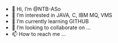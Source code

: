 - 👋 Hi, I’m @NTB-ASo
- 👀 I’m interested in JAVA, C, IBM MQ, VMS
- 🌱 I’m currently learning GITHUB
- 💞️ I’m looking to collaborate on ...
- 📫 How to reach me ...

<!---
NTB-ASo/NTB-ASo is a ✨ special ✨ repository because its `README.md` (this file) appears on your GitHub profile.
You can click the Preview link to take a look at your changes.
--->
